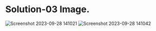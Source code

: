# Solution-03 Image.
![Screenshot 2023-09-28 141021](https://github.com/Khush0031/pw-skills-full-stack-web-dev-assignment-solution/assets/121889921/d5d3ff45-0bae-49bc-9472-444f421f27cc)
![Screenshot 2023-09-28 141042](https://github.com/Khush0031/pw-skills-full-stack-web-dev-assignment-solution/assets/121889921/f0bec5b1-5500-4f19-9b78-f7e290851ef8)
